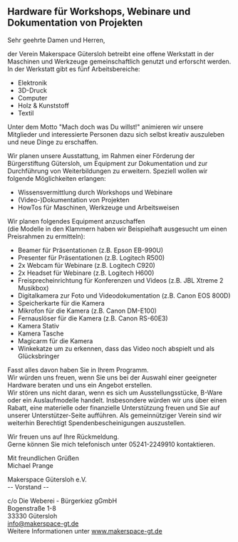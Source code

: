 ## Hardware für Workshops, Webinare und Dokumentation von Projekten

Sehr geehrte Damen und Herren,

der Verein Makerspace Gütersloh betreibt eine offene Werkstatt in der Maschinen und Werkzeuge gemeinschaftlich genutzt und erforscht werden. In der Werkstatt gibt es fünf Arbeitsbereiche:

* Elektronik
* 3D-Druck
* Computer
* Holz & Kunststoff
* Textil

Unter dem Motto "Mach doch was Du willst!" animieren wir unsere Mitglieder und interessierte Personen dazu sich selbst kreativ auszuleben und neue Dinge zu erschaffen.

Wir planen unsere Ausstattung, im Rahmen einer Förderung der Bürgerstiftung Gütersloh, um Equipment zur Dokumentation und zur Durchführung von Weiterbildungen zu erweitern. Speziell wollen wir folgende Möglichkeiten erlangen:

* Wissensvermittlung durch Workshops und Webinare
* (Video-)Dokumentation von Projekten
* HowTos für Maschinen, Werkzeuge und Arbeitsweisen

Wir planen folgendes Equipment anzuschaffen  
(die Modelle in den Klammern haben wir Beispielhaft ausgesucht um einen Preisrahmen zu ermitteln):

* Beamer für Präsentationen (z.B. Epson EB-990U)
* Presenter für Präsentationen (z.B. Logitech R500)
* 2x Webcam für Webinare (z.B. Logitech C920)
* 2x Headset für Webinare (z.B. Logitech H600)
* Freisprecheinrichtung für Konferenzen und Videos (z.B. JBL Xtreme 2 Musikbox)
* Digitalkamera zur Foto und Videodokumentation (z.B. Canon EOS 800D)
* Speicherkarte für die Kamera
* Mikrofon für die Kamera (z.B. Canon DM-E100)
* Fernauslöser für die Kamera (z.B. Canon RS-60E3)
* Kamera Stativ
* Kamera Tasche
* Magicarm für die Kamera
* Winkekatze um zu erkennen, dass das Video noch abspielt und als Glücksbringer

Fasst alles davon haben Sie in Ihrem Programm.  
Wir würden uns freuen, wenn Sie uns bei der Auswahl einer geeigneter Hardware beraten und uns ein Angebot erstellen.  
Wir stören uns nicht daran, wenn es sich um Ausstellungsstücke, B-Ware oder ein Auslaufmodelle handelt. Insbesondere würden wir uns über einen Rabatt, eine materielle oder finanzielle Unterstützung freuen und Sie auf unserer Unterstützer-Seite aufführen. Als gemeinnütziger Verein sind wir weiterhin Berechtigt Spendenbescheinigungen auszustellen.

Wir freuen uns auf Ihre Rückmeldung.  
Gerne können Sie mich telefonisch unter 05241-2249910 kontaktieren.

Mit freundlichen Grüßen  
Michael Prange

Makerspace Gütersloh e.V.  
-- Vorstand --

c/o Die Weberei - Bürgerkiez gGmbH  
Bogenstraße 1-8  
33330 Gütersloh  
info@makerspace-gt.de  
Weitere Informationen unter www.makerspace-gt.de